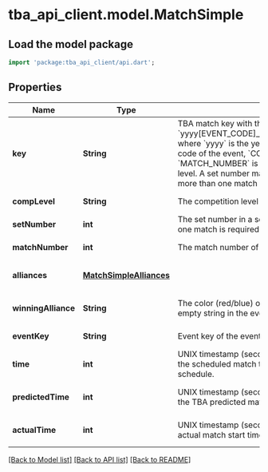 # tba_api_client.model.MatchSimple

## Load the model package
```dart
import 'package:tba_api_client/api.dart';
```

## Properties
Name | Type | Description | Notes
------------ | ------------- | ------------- | -------------
**key** | **String** | TBA match key with the format &#x60;yyyy[EVENT_CODE]_[COMP_LEVEL]m[MATCH_NUMBER]&#x60;, where &#x60;yyyy&#x60; is the year, and &#x60;EVENT_CODE&#x60; is the event code of the event, &#x60;COMP_LEVEL&#x60; is (qm, ef, qf, sf, f), and &#x60;MATCH_NUMBER&#x60; is the match number in the competition level. A set number may append the competition level if more than one match in required per set. | [default to null]
**compLevel** | **String** | The competition level the match was played at. | [default to null]
**setNumber** | **int** | The set number in a series of matches where more than one match is required in the match series. | [default to null]
**matchNumber** | **int** | The match number of the match in the competition level. | [default to null]
**alliances** | [**MatchSimpleAlliances**](MatchSimpleAlliances.md) |  | [optional] [default to null]
**winningAlliance** | **String** | The color (red/blue) of the winning alliance. Will contain an empty string in the event of no winner, or a tie. | [optional] [default to null]
**eventKey** | **String** | Event key of the event the match was played at. | [default to null]
**time** | **int** | UNIX timestamp (seconds since 1-Jan-1970 00:00:00) of the scheduled match time, as taken from the published schedule. | [optional] [default to null]
**predictedTime** | **int** | UNIX timestamp (seconds since 1-Jan-1970 00:00:00) of the TBA predicted match start time. | [optional] [default to null]
**actualTime** | **int** | UNIX timestamp (seconds since 1-Jan-1970 00:00:00) of actual match start time. | [optional] [default to null]

[[Back to Model list]](../README.md#documentation-for-models) [[Back to API list]](../README.md#documentation-for-api-endpoints) [[Back to README]](../README.md)


